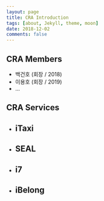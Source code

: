 ```yaml
---
layout: page
title: CRA Introduction
tags: [about, Jekyll, theme, moon]
date: 2018-12-02
comments: false
---
```


## CRA Members
- 백건호 (회장 / 2018)
- 이용호 (회장 / 2019)
- ...


## CRA Services
- ## iTaxi
- ## SEAL
- ## i7
- ## iBelong

